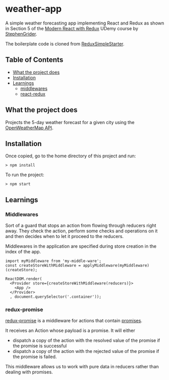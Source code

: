 # weather-app

A simple weather forecasting app implementing React and Redux as shown in Section 5 of the [Modern React with Redux](https://www.udemy.com/react-redux/learn/v4/content) UDemy course by [StephenGrider](https://github.com/StephenGrider).

The boilerplate code is cloned from [ReduxSimpleStarter](https://github.com/StephenGrider/ReduxSimpleStarter).

## Table of Contents

- [What the project does](#what-the-project-does)
- [Installation](#installation)
- [Learnings](#learnings)
    - [middlewares](#middlewares)
    - [react-redux](#react-redux)


## What the project does

Projects the 5-day weather forecast for a given city using the [OpenWeatherMap API](https://openweathermap.org/api).

## Installation
Once copied, go to the home directory of this project and run:

```
> npm install
```

To run the project:
```
> npm start
```

## Learnings

### Middlewares

Sort of a guard that stops an action from flowing through reducers right away. They check the action, perform some checks and operations on it and then decides when to let it proceed to the reducers.

Middlewares in the application are specified during store creation in the index of the app.

```
import myMiddleware from 'my-middle-ware';
const createStoreWithMiddleware = applyMiddleware(myMiddleware)(createStore);

ReactDOM.render(
  <Provider store={createStoreWithMiddleware(reducers)}>
    <App />
  </Provider>
  , document.querySelector('.container'));
``` 

### redux-promise

[redux-promise](https://www.npmjs.com/package/redux-promise) is a middleware for actions that contain [promises](https://developer.mozilla.org/en/docs/Web/JavaScript/Reference/Global_Objects/Promise).

It receives an Action whose payload is a promise. It will either

- dispatch a copy of the action with the resolved value of the promise if the promise is successful
- dispatch a copy of the action with the rejected value of the promise if the promise is failed.

This middleware allows us to work with pure data in reducers rather than dealing with promises.